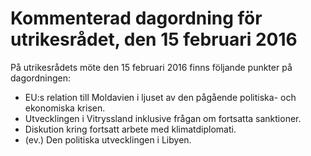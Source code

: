 # Kommenterad dagordning för utrikesrådet, den 15 februari 2016

På utrikesrådets möte den 15 februari 2016 finns följande punkter på dagordningen:

* EU:s relation till Moldavien i ljuset av den pågående politiska\-
och ekonomiska krisen.
* Utvecklingen i Vitryssland inklusive frågan om fortsatta sanktioner.
* Diskution kring fortsatt arbete med klimatdiplomati.
* (ev.) Den politiska utvecklingen i Libyen.

